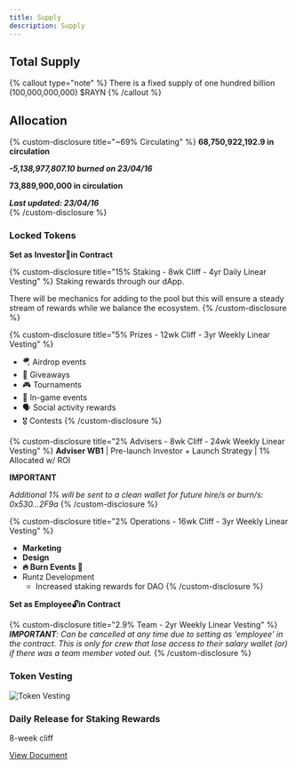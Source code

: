 ```yaml
---
title: Supply
description: Supply
---
```


## Total Supply

{% callout type="note" %}
There is a fixed supply of one hundred billion (100,000,000,000) $RAYN
{% /callout %}

## Allocation

{% custom-disclosure title="~69% Circulating" %}
**68,750,922,192.9 in circulation**  

__*-5,138,977,807.10 burned on 23/04/16*__  

**73,889,900,000 in circulation**  

_***Last updated: 23/04/16***_  
{% /custom-disclosure %}

### Locked Tokens

**Set as Investor🔐in Contract**

{% custom-disclosure title="15% Staking - 8wk Cliff - 4yr Daily Linear Vesting" %}
Staking rewards through our dApp. 

There will be mechanics for adding to the pool but this will ensure a steady stream of rewards while we balance the ecosystem.
{% /custom-disclosure %}

{% custom-disclosure title="5% Prizes - 12wk Cliff - 3yr Weekly Linear Vesting" %}
- 🪂 Airdrop events
- 🎁 Giveaways
- 🎮 Tournaments
- 👾 In-game events
- 🗣️ Social activity rewards
- 🎖️ Contests
{% /custom-disclosure %}

{% custom-disclosure title="2% Advisers - 8wk Cliff - 24wk Weekly Linear Vesting" %}
**Adviser WB1** | Pre-launch Investor + Launch Strategy | 1% Allocated w/ ROI

**IMPORTANT**

*Additional 1% will be sent to a clean wallet for future hire/s or burn/s: 0x530...2F9a*
{% /custom-disclosure %}

{% custom-disclosure title="2% Operations - 16wk Cliff - 3yr Weekly Linear Vesting" %}
- **Marketing**
- **Design**
- **🔥 Burn Events 🚒**
- Runtz Development
    - Increased staking rewards for DAO
{% /custom-disclosure %}

**Set as Employee🔓in Contract**

{% custom-disclosure title="2.9% Team - 2yr Weekly Linear Vesting" %}
_**IMPORTANT**: Can be cancelled at any time due to setting as 'employee' in the contract.  This is only for crew that lose access to their salary wallet (or) if there was a team member voted out._
{% /custom-disclosure %}

### Token Vesting

![Token Vesting](../images/token_vesting.jpeg)

### Daily Release for Staking Rewards

8-week cliff

[View Document](https://docs.google.com/spreadsheets/d/1TwE-LjrbFREbXt-4yo_f3b1TvPT3rkQC9gUOshZqKaw/edit?usp=share_link)
